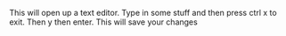 This will open up a text editor. Type in some stuff and then press ctrl x to exit.
Then y then enter. 
This will save your changes
